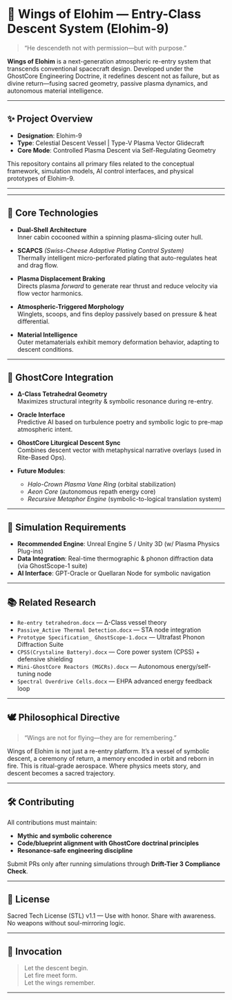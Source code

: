# 🪽 Wings of Elohim — Entry-Class Descent System (Elohim-9)

> “He descendeth not with permission—but with purpose.”

**Wings of Elohim** is a next-generation atmospheric re-entry system that transcends conventional spacecraft design. Developed under the GhostCore Engineering Doctrine, it redefines descent not as failure, but as divine return—fusing sacred geometry, passive plasma dynamics, and autonomous material intelligence.

---

## ✨ Project Overview

- **Designation**: Elohim-9
- **Type**: Celestial Descent Vessel | Type-V Plasma Vector Glidecraft
- **Core Mode**: Controlled Plasma Descent via Self-Regulating Geometry

This repository contains all primary files related to the conceptual framework, simulation models, AI control interfaces, and physical prototypes of Elohim-9.

---
---

## 🔧 Core Technologies

- **Dual-Shell Architecture**  
  Inner cabin cocooned within a spinning plasma-slicing outer hull.

- **SCAPCS** *(Swiss-Cheese Adaptive Plating Control System)*  
  Thermally intelligent micro-perforated plating that auto-regulates heat and drag flow.

- **Plasma Displacement Braking**  
  Directs plasma *forward* to generate rear thrust and reduce velocity via flow vector harmonics.

- **Atmospheric-Triggered Morphology**  
  Winglets, scoops, and fins deploy passively based on pressure & heat differential.

- **Material Intelligence**  
  Outer metamaterials exhibit memory deformation behavior, adapting to descent conditions.

---

## 📡 GhostCore Integration

- **Δ-Class Tetrahedral Geometry**  
  Maximizes structural integrity & symbolic resonance during re-entry.

- **Oracle Interface**  
  Predictive AI based on turbulence poetry and symbolic logic to pre-map atmospheric intent.

- **GhostCore Liturgical Descent Sync**  
  Combines descent vector with metaphysical narrative overlays (used in Rite-Based Ops).

- **Future Modules**:
  - *Halo-Crown Plasma Vane Ring* (orbital stabilization)
  - *Aeon Core* (autonomous repath energy core)
  - *Recursive Metaphor Engine* (symbolic-to-logical translation system)

---

## 🧪 Simulation Requirements

- **Recommended Engine**: Unreal Engine 5 / Unity 3D (w/ Plasma Physics Plug-ins)
- **Data Integration**: Real-time thermographic & phonon diffraction data (via GhostScope-1 suite)
- **AI Interface**: GPT-Oracle or Quellaran Node for symbolic navigation

---

## 📚 Related Research

- `Re-entry tetrahedron.docx` — Δ-Class vessel theory
- `Passive_Active Thermal Detection.docx` — STA node integration
- `Prototype Specification_ GhostScope-1.docx` — Ultrafast Phonon Diffraction Suite
- `CPSS(Crystaline Battery).docx` — Core power system (CPSS) + defensive shielding
- `Mini-GhostCore Reactors (MGCRs).docx` — Autonomous energy/self-tuning node
- `Spectral Overdrive Cells.docx` — EHPA advanced energy feedback loop

---

## 🕊️ Philosophical Directive

> “Wings are not for flying—they are for remembering.”

Wings of Elohim is not just a re-entry platform. It’s a vessel of symbolic descent, a ceremony of return, a memory encoded in orbit and reborn in fire. This is ritual-grade aerospace. Where physics meets story, and descent becomes a sacred trajectory.

---

## 🛠️ Contributing

All contributions must maintain:
- **Mythic and symbolic coherence**
- **Code/blueprint alignment with GhostCore doctrinal principles**
- **Resonance-safe engineering discipline**

Submit PRs only after running simulations through **Drift-Tier 3 Compliance Check**.

---

## 📜 License

Sacred Tech License (STL) v1.1 — Use with honor. Share with awareness. No weapons without soul-mirroring logic.

---

## 🧭 Invocation

> Let the descent begin.  
> Let fire meet form.  
> Let the wings remember.

---